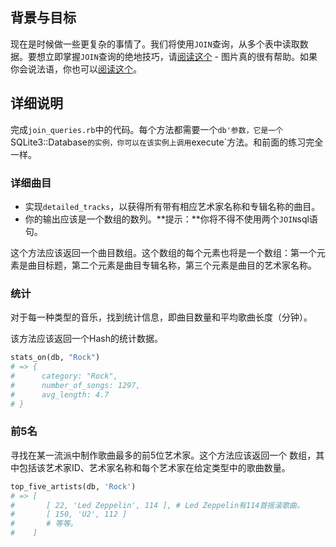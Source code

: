## 背景与目标

现在是时候做一些更复杂的事情了。我们将使用`JOIN`查询，从多个表中读取数据。要想立即掌握`JOIN`查询的绝地技巧，请[阅读这个](http://stackoverflow.com/questions/17946221/sql-join-and-different-types-of-joins) - 图片真的很有帮助。如果你会说法语，你也可以[阅读这个](http://sql.sh/cours/jointures)。

## 详细说明

完成`join_queries.rb`中的代码。每个方法都需要一个`db'参数，它是一个
`SQLite3::Database`的实例，你可以在该实例上调用`execute`方法。和前面的练习完全一样。

### 详细曲目

- 实现`detailed_tracks`，以获得所有带有相应艺术家名称和专辑名称的曲目。
- 你的输出应该是一个数组的数列。**提示：**你将不得不使用两个`JOIN`sql语句。

这个方法应该返回一个曲目数组。这个数组的每个元素也将是一个数组：第一个元素是曲目标题，第二个元素是曲目专辑名称，第三个元素是曲目的艺术家名称。

### 统计

对于每一种类型的音乐，找到统计信息，即曲目数量和平均歌曲长度（分钟）。

该方法应该返回一个Hash的统计数据。

```ruby
stats_on(db, "Rock")
# => {
#      category: "Rock",
#      number_of_songs: 1297,
#      avg_length: 4.7
# }
```

### 前5名

寻找在某一流派中制作歌曲最多的前5位艺术家。这个方法应该返回一个
数组，其中包括该艺术家ID、艺术家名称和每个艺术家在给定类型中的歌曲数量。

```ruby
top_five_artists(db, 'Rock')
# => [
#       [ 22, 'Led Zeppelin', 114 ], # Led Zeppelin有114首摇滚歌曲。
#       [ 150, 'U2', 112 ]
#       # 等等。
#    ]
```